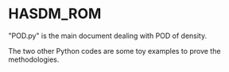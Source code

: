 # HASDM_ROM

"POD.py" is the main document dealing with POD of density. 

The two other Python codes are some toy examples to prove the methodologies.
